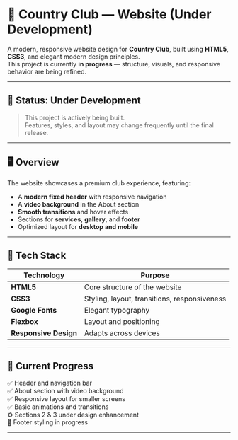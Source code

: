 # 🌿 Country Club — Website (Under Development)

A modern, responsive website design for **Country Club**, built using **HTML5**, **CSS3**, and elegant modern design principles.  
This project is currently **in progress** — structure, visuals, and responsive behavior are being refined.

---

## 🚧 Status: Under Development
> This project is actively being built.  
> Features, styles, and layout may change frequently until the final release.

---

## 🖥️ Overview
The website showcases a premium club experience, featuring:
- A **modern fixed header** with responsive navigation  
- A **video background** in the About section  
- **Smooth transitions** and hover effects  
- Sections for **services**, **gallery**, and **footer**  
- Optimized layout for **desktop and mobile**  

---

## 🧩 Tech Stack
| Technology | Purpose |
|-------------|----------|
| **HTML5** | Core structure of the website |
| **CSS3** | Styling, layout, transitions, responsiveness |
| **Google Fonts** | Elegant typography |
| **Flexbox** | Layout and positioning |
| **Responsive Design** | Adapts across devices |

---

## 🧱 Current Progress
✅ Header and navigation bar  
✅ About section with video background  
✅ Responsive layout for smaller screens  
✅ Basic animations and transitions  
⚙️ Sections 2 & 3 under design enhancement  
🚧 Footer styling in progress  

---

